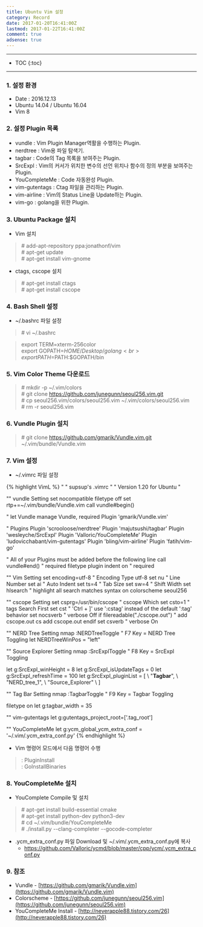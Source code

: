 ```yaml
---
title: Ubuntu Vim 설정
category: Record
date: 2017-01-20T16:41:00Z
lastmod: 2017-01-22T16:41:00Z
comment: true
adsense: true
---
```


***

* TOC
{:toc}

***

### 1. 설정 환경

* Date : 2016.12.13
* Ubuntu 14.04 / Ubuntu 16.04
* Vim 8

### 2. 설정 Plugin 목록

* vundle : Vim Plugin Manager역활을 수행하는 Plugin.
* nerdtree : Vim용 파일 탐색기.
* tagbar : Code의 Tag 목록을 보여주는 Plugin.
* SrcExpl : Vim의 커서가 위치한 변수의 선언 위치나 함수의 정의 부분을 보여주는 Plugin.
* YouCompleteMe : Code 자동완성 Plugin.
* vim-gutentags : Ctag 파일을 관리하는 Plugin.
* vim-airline : Vim의 Status Line을 Update하는 Plugin.
* vim-go : golang을 위한 Plugin.

### 3. Ubuntu Package 설치

* Vim 설치

> \# add-apt-repository ppa:jonathonf/vim <br>
> \# apt-get update <br>
> \# apt-get install vim-gnome

* ctags, cscope 설치

> \# apt-get install ctags <br>
> \# apt-get install cscope

### 4. Bash Shell 설정

* ~/.bashrc 파일 설정

> \# vi ~/.bashrc

> export TERM=xterm-256color <br>
> export GOPATH=$HOME/Desktop/golang <br>
> export PATH=$PATH:$GOPATH/bin

### 5. Vim Color Theme 다운로드

> \# mkdir -p ~/.vim/colors  <br>
> \# git clone https://github.com/junegunn/seoul256.vim.git <br>
> \# cp seoul256.vim/colors/seoul256.vim ~/.vim/colors/seoul256.vim <br>
> \# rm -r seoul256.vim

### 6. Vundle Plugin 설치

> \# git clone https://github.com/gmarik/Vundle.vim.git ~/.vim/bundle/Vundle.vim

### 7. Vim 설정

* ~/.vimrc 파일 설정

{% highlight VimL %}
"
" supsup's .vimrc
"
" Version 1.20 for Ubuntu
"

"" vundle Setting
set nocompatible
filetype off
set rtp+=~/.vim/bundle/Vundle.vim
call vundle#begin()

" let Vundle manage Vundle, required
Plugin 'gmarik/Vundle.vim'

" Plugins
Plugin 'scrooloose/nerdtree'
Plugin 'majutsushi/tagbar'
Plugin 'wesleyche/SrcExpl'
Plugin 'Valloric/YouCompleteMe'
Plugin 'ludovicchabant/vim-gutentags'
Plugin 'bling/vim-airline'
Plugin 'fatih/vim-go'

" All of your Plugins must be added before the following line
call vundle#end()               " required
filetype plugin indent on				" required

"" Vim Setting
set encoding=utf-8						  " Encoding Type utf-8
set nu						              " Line Number
set ai						              " Auto Indent
set ts=4			                  " Tab Size
set sw=4						            " Shift Width
set hlsearch							      " highlight all search matches
syntax on
colorscheme seoul256

"" cscope Setting
set csprg=/usr/bin/cscope				  " cscope Which
set csto=1								        " tags Search First
set cst									          " 'Ctrl + ]' use ':cstag' instead of the default ':tag' behavior
set nocsverb							        " verbose Off
if filereadable("./cscope.out")	  " add cscope.out
    cs add cscope.out
endif
set csverb								        " verbose On

"" NERD Tree Setting
nmap <F7> :NERDTreeToggle<CR>			" F7 Key = NERD Tree Toggling
let NERDTreeWinPos = "left"
 
"" Source Explorer Setting
nmap <F8> :SrcExplToggle<CR>			" F8 Key = SrcExpl Toggling

let g:SrcExpl_winHeight = 8
let g:SrcExpl_isUpdateTags = 0
let g:SrcExpl_refreshTime = 100
let g:SrcExpl_pluginList = [
        \ "__Tagbar__",
        \ "NERD_tree_1",
        \ "Source_Explorer"
        \ ]

"" Tag Bar Setting
nmap <F9> :TagbarToggle<CR>				" F9 Key = Tagbar Toggling

filetype on
let g:tagbar_width = 35

"" vim-gutentags
let g:gutentags_project_root=['.tag_root']

"" YouCompleteMe
let g:ycm_global_ycm_extra_conf = '~/.vim/.ycm_extra_conf.py'
{% endhighlight %}

* Vim 명령어 모드에서 다음 명령어 수행

> \: PluginInstall <br>
> \: GoInstallBinaries

### 8. YouCompleteMe 설치

* YouComplete Compile 및 설치

> \# apt-get install build-essential cmake <br>
> \# apt-get install python-dev python3-dev <br>
> \# cd ~/.vim/bundle/YouCompleteMe <br>
> \# ./install.py --clang-completer --gocode-completer <br>

* .ycm_extra_conf.py 파일 Download 및 ~/.vim/.ycm_extra_conf.py에 복사
  * https://github.com/Valloric/ycmd/blob/master/cpp/ycm/.ycm_extra_conf.py

### 9. 참조
* Vundle - [https://github.com/gmarik/Vundle.vim](https://github.com/gmarik/Vundle.vim)
* Colorscheme - [https://github.com/junegunn/seoul256.vim](https://github.com/junegunn/seoul256.vim)
* YouCompleteMe Install - [http://neverapple88.tistory.com/26](http://neverapple88.tistory.com/26)
